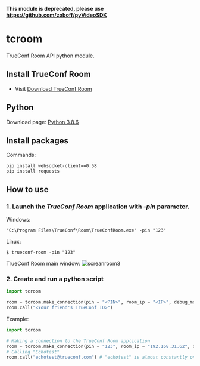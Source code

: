 **This module is deprecated, please use https://github.com/zoboff/pyVideoSDK**

# tcroom

TrueConf Room API python module.

## Install TrueConf Room

* Visit [Download TrueConf Room](install_trueconf_room.md)

## Python

Download page: [Python 3.8.6](https://www.python.org/downloads/release/python-386/)

## Install packages

Commands:
```
pip install websocket-client==0.58
pip install requests
```

## How to use

### 1. Launch the *TrueConf Room* application with *-pin* parameter.

Windows:
```
"C:\Program Files\TrueConf\Room\TrueConfRoom.exe" -pin "123"
```

Linux:
```
$ trueconf-room -pin "123"
```

TrueConf Room main window:
![screanroom3](https://user-images.githubusercontent.com/33928051/159042119-e29003e4-4f34-4f83-b7aa-344a3e752f37.png)

### 2. Create and run a python script

```python
import tcroom

room = tcroom.make_connection(pin = "<PIN>", room_ip = "<IP>", debug_mode = True)
room.call("<Your friend's TrueConf ID>")
```

Example:

```python
import tcroom

# Making a connection to the TrueConf Room application
room = tcroom.make_connection(pin = "123", room_ip = "192.168.31.62", debug_mode = True)
# Calling "Echotest"
room.call("echotest@trueconf.com") # "echotest" is almost constantly online
```
